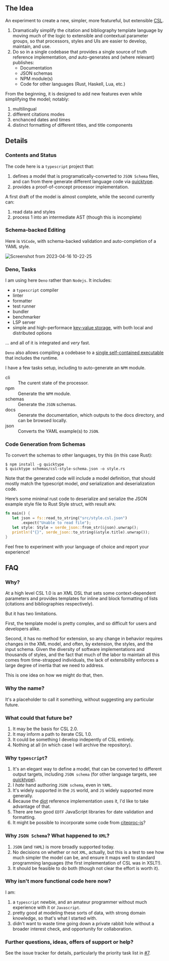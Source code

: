 ## The Idea

An experiment to create a new, simpler, more featureful, but extensible [CSL](https://citationstyles.org/). 

1. Dramatically simplify the citation and bibliography template language by moving much of the logic to extensible and contextual parameter groups, so that processors, styles and UIs are easier to develop, maintain, and use.
2. Do so in a single codebase that provides a single source of truth reference implementation, _and_ auto-generates and (where relevant) publishes:
   - Documentation
   - JSON schemas
   - NPM module(s)
   - Code for other languages (Rust, Haskell, Lua, etc.)

From the beginning, it is designed to add new features even while simplifying the model; notably:

1. multilingual
2. different citations modes
3. enchanced dates and times
4. distinct formatting of different titles, and title components

## Details

### Contents and Status

The code here is a `typescript` project that:

1. defines a model that is programatically-converted to `JSON Schema` files, and
   can from there generate different language code via
   [quicktype](https://quicktype.io).
2. provides a proof-of-concept processor implementation.

A first draft of the model is almost complete, while the second currently can: 

1. read data and styles
2. process 1 into an intermediate AST (though this is incomplete)

### Schema-backed Editing

Here is `VSCode`, with schema-backed validation and auto-completion of a YAML style.

![Screenshot from 2023-04-16 10-22-25](https://user-images.githubusercontent.com/1134/232319672-88e96d95-1806-4d6b-9d27-6d0cc32d5033.png)

### Deno, Tasks

I am using here `Deno` rather than `Nodejs`. 
It includes:

 - a `typescript` compiler
 - linter
 - formatter
 - test runner
 - bundler
 - benchmarker
 - LSP server
 - simple and high-performace [key-value storage](https://deno.com/manual/runtime/kv), with both local and distributed options

... and all of it is integrated and _very_ fast. 

`Deno` also allows compiling a codebase to a [single self-contained executable](https://deno.com/manual@v1.33.2/tools/compiler) that includes the runtime.

I have a few tasks setup, including to auto-generate an `NPM` module.

<dl>
  <dt>cli</dt>
  <dd>The curent state of the processor.</dd>
  <dt>npm</dt>
  <dd>Generate the <code>NPM</code> module.</dd>
  <dt>schemas</dt>
  <dd>Generate the <code>JSON</code> schemas.</dd>
  <dt>docs</dt>
  <dd>Generate the documentation, which outputs to the docs directory, and can be browsed locally.</dd>
  <dt>json</dt>
  <dd>Converts the </code>YAML</code> example(s) to <code>JSON</code>.</dd>
</dl>

### Code Generation from Schemas

To convert the schemas to other languages, try this (in this case Rust):

```console
$ npm install -g quicktype
$ quicktype schemas/csl-style-schema.json -o style.rs
```

Note that the generated code will include a model definition, that should mostly
match the typescript model, _and_ serialization and deserialization code.

Here’s some minimal rust code to deserialize and serialize the JSON example
style file to Rust Style struct, with result `APA`:

```rust
fn main() {
   let json = fs::read_to_string("src/style.csl.json")
       .expect("Unable to read file");
   let style: Style = serde_json::from_str(&json).unwrap();
   println!("{}", serde_json::to_string(&style.title).unwrap());
}
```

Feel free to experiment with your language of choice and report your experience!

## FAQ

### Why?

At a high level CSL 1.0 is an XML DSL that sets some context-dependent parameters and provides templates for inline and block formatting of lists (citations and bibliographies respectively).

But it has two limitations.

First, the template model is pretty complex, and so difficult for users and developers alike.

Second, it has no method for extension, so any change in behavior requires changes in the XML model, and often, by extension, the styles, and the input schema. 
Given the diversity of software implementations and thousands of styles, and the fact that much of the labor to maintain all this comes from time-strapped individuals, the lack of extensibility enforces a large degree of inertia that we need to address.

This is one idea on how we might do that, then.

### Why the name?

It's a placeholder to call it something, without suggesting any particular future.

### What could that future be?

1. It may be the basis for CSL 2.0.
2. It may inform a path to iterate CSL 1.0.
3. It could be something I develop indepently of CSL entirely.
4. Nothing at all (in which case I will archive the repository).

### Why `typescript`?

1. It's an elegant way to define a model, that can be converted to different output targets, including `JSON schema` (for other language targets, see [quicktype](https://github.com/quicktype/quicktype)).
2. I _hate_ hand authoring `JSON schema`, even in `YAML`.
3. It's widely supported in the `JS` world, and `JS` widely supported more generally.
4. Because the [djot](https://djot.net/) reference implementation uses it, I'd like to take advantage of that.
5. There are two good `EDTF` JavaScript libraries for date validation and formatting.
6. It might be possible to incorporate some code from [citeproc-js](https://github.com/Juris-M/citeproc-js)?

### Why `JSON Schema`? What happened to `XML`?

1. `JSON` (and `YAML`) is more broadly supported today.
2. No decisions on whether or not `XML`, actually, but this is a test to see how much simpler the model can be, and ensure it maps well to standard programming languages (the first implementation of CSL was in XSLT!).
3. It should be feasible to do both (though not clear the effort is worth it).

### Why isn't more functional code here now?

I am:

1. a `typescript` newbie, and an amateur programmer without much experience with it or `Javascript`.
2. pretty good at modeling these sorts of data, with strong domain knowledge, so that's what I started with.
3. didn't want to waste time going down a private rabbit hole without a broader interest check, and opportunity for collaboration.

### Further questions, ideas, offers of support or help?

See the issue tracker for details, particularly the priority task list in
[#7](https://github.com/bdarcus/csl-next.js/issues/7).
